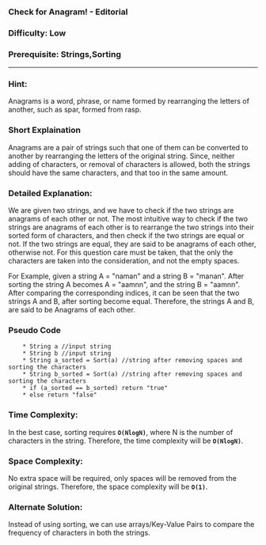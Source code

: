 ### **Check for Anagram! - Editorial**
### **Difficulty**: Low
### **Prerequisite: Strings,Sorting**
---

### **Hint:**
Anagrams is a word, phrase, or name formed by rearranging the letters of another, such as spar, formed from rasp.

### **Short Explaination**
Anagrams are a pair of strings such that one of them can be converted to another by rearranging the letters of the original string. Since, neither adding of characters, or removal of characters is allowed, both the strings should have the same characters, and that too in the same amount.

### **Detailed Explanation**:
We are given two strings, and we have to check if the two strings are anagrams of each other or not. The most intuitive way to check if the two strings are anagrams of each other is to rearrange the two strings into their sorted form of characters, and then check if the two strings are equal or not. If the two strings are equal, they are said to be anagrams of each other, otherwise not. For this question care must be taken, that the only the characters are taken into the consideration, and not the empty spaces.

For Example, given a string A = "naman" and a string B = "manan". After sorting the string A becomes A = "aamnn", and the string B = "aamnn". After comparing the corresponding indices, it can be seen that the two strings A and B, after sorting become equal. Therefore, the strings A and B, are said to be Anagrams of each other. 


### **Pseudo Code**
		* String a //input string 
		* String b //input string
		* String a_sorted = Sort(a) //string after removing spaces and sorting the characters
		* String b_sorted = Sort(a) //string after removing spaces and sorting the characters
		* if (a_sorted == b_sorted) return "true"
		* else return "false"
	 

### **Time Complexity**:
In the best case, sorting requires __`O(NlogN)`__, where N is the number of characters in the string. Therefore, the time complexity will be __`O(NlogN)`__.

### **Space Complexity**:
No extra space will be required, only spaces will be removed from the original strings. Therefore, the space complexity will be __`O(1)`__.

### **Alternate Solution**:
Instead of using sorting, we can use arrays/Key-Value Pairs to compare the frequency of characters in both the strings.
